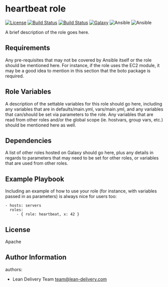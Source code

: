 heartbeat role
=========
[![License](https://img.shields.io/badge/license-Apache-green.svg?style=flat)](https://raw.githubusercontent.com/lean-delivery/ansible-role-heartbeat/master/LICENSE)
[![Build Status](https://travis-ci.org/lean-delivery/ansible-role-heartbeat.svg?branch=master)](https://travis-ci.org/lean-delivery/ansible-role-heartbeat)
[![Build Status](https://gitlab.com/lean-delivery/ansible-role-heartbeat/badges/master/pipeline.svg)](https://gitlab.com/lean-delivery/ansible-role-heartbeat/pipelines)
[![Galaxy](https://img.shields.io/badge/galaxy-lean__delivery.heartbeat-blue.svg)](https://galaxy.ansible.com/lean_delivery/heartbeat)
![Ansible](https://img.shields.io/ansible/role/d/role_id.svg)
![Ansible](https://img.shields.io/badge/dynamic/json.svg?label=min_ansible_version&url=https%3A%2F%2Fgalaxy.ansible.com%2Fapi%2Fv1%2Froles%2Frole_id%2F&query=$.min_ansible_version)

A brief description of the role goes here.

Requirements
------------

Any pre-requisites that may not be covered by Ansible itself or the role should
be mentioned here. For instance, if the role uses the EC2 module, it may be a
good idea to mention in this section that the boto package is required.

Role Variables
--------------

A description of the settable variables for this role should go here, including
any variables that are in defaults/main.yml, vars/main.yml, and any variables
that can/should be set via parameters to the role. Any variables that are read
from other roles and/or the global scope (ie. hostvars, group vars, etc.) should
be mentioned here as well.

Dependencies
------------

A list of other roles hosted on Galaxy should go here, plus any details in
regards to parameters that may need to be set for other roles, or variables that
are used from other roles.

Example Playbook
----------------

Including an example of how to use your role (for instance, with variables
passed in as parameters) is always nice for users too:

    - hosts: servers
      roles:
         - { role: heartbeat, x: 42 }

License
-------
Apache

Author Information
------------------

authors:
  - Lean Delivery Team <team@lean-delivery.com>
